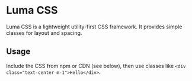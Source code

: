 # Luma CSS

Luma CSS is a lightweight utility-first CSS framework. It provides simple classes for layout and spacing.

## Usage

Include the CSS from npm or CDN (see below), then use classes like `<div class="text-center m-1">Hello</div>`.
